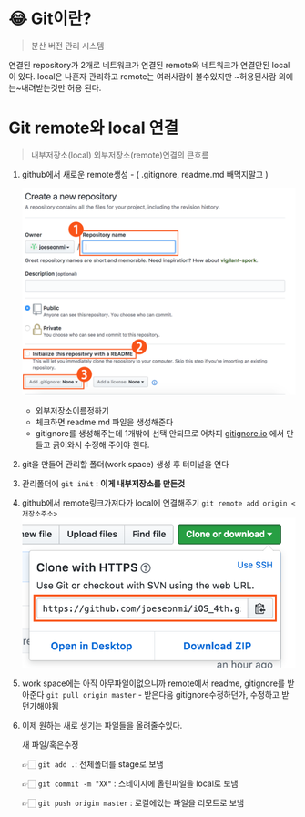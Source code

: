 # 😂 Git이란?
> 분산 버전 관리 시스템

연결된 repository가 2개로 네트워크가 연결된 remote와 네트워크가 연결안된 local이 있다.
local은 나혼자 관리하고 remote는 여러사람이 볼수있지만 ~허용된사람 외에는~내려받는것만 허용 된다.




# Git remote와 local 연결
> 내부저장소(local) 외부저장소(remote)연결의 큰흐름

1. github에서 새로운 remote생성 - ( .gitignore, readme.md 빼먹지말고 )

	![images02](002.png)

	- 외부저장소이름정하기
	- 체크하면 readme.md 파일을 생성해준다
	- gitignore를 생성해주는데 1개밖에 선택 안되므로 어차피 [gitignore.io](https://www.gitignore.io) 에서 만들고 긁어와서 수정해 주어야 한다.



2. git을 만들어 관리할 폴더(work space) 생성 후 터미널을 연다

3. 관리폴더에 `git init` : **이게 내부저장소를 만든것**

4. github에서 remote링크가져다가 local에 연결해주기
	`git remote add origin <저장소주소>`
	![image03](003.png)
	

5. work space에는 아직 아무파일이없으니까 remote에서 readme, gitignore를 받아준다 `git pull origin master` - 받은다음 gitignore수정하던가, 수정하고 받던가해야됨


6. 이제 원하는 새로 생기는 파일들을 올려줄수있다.
	
	새 파일/혹은수정 
	
	👉🏻 `git add .`: 전체폴더를 stage로 보냄
	
	👉🏻 `git commit -m "XX"` : 스테이지에 올린파일을 local로 보냄 
	
	👉🏻 `git push origin master` : 로컬에있는 파일을 리모트로 보냄


